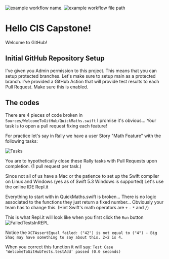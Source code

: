 ![example workflow name.    ](https://github.com/domincl/WelcomeToGitHub/workflows/swift/badge.svg)
![example workflow file path](https://github.com/domincl/WelcomeToGitHub/workflows/.github/workflows/swift.yml/badge.svg)

# Hello CIS Capstone!

Welcome to GitHub!

## Initial GitHub Repository Setup
I've given you Admin permission to this project. This means that you can setup protected branches. Let's make sure to setup main as a protected branch. I've provided a GitHub Action that will provide test results to each Pull Request. Make sure this is enabled. 

## The codes
There are 4 pieces of code broken in `Sources/WelcomeToGitHub/QuickMaths.swift` I promise it's obvious... Your task is to open a pull request fixing each feature!

For practice let's say in Rally we have a user Story "Math Feature" with the following tasks:

![Tasks](RallyTasks.png)

You are to hypothetically close these Rally tasks with Pull Requests upon completion. (1 pull request per task.)

Since not all of us have a Mac or the patience to set up the Swift compiler on Linux and Windows (yes as of Swift 5.3 Windows is supported) Let's use the online IDE Repl.it

Everything to start with in QuickMaths.swift is broken... There is no logic associated to the functions they just return a fixed number... Obviously your team has to change this. (Hint Swift's math operators are `+` `-` `*` and `/`)

This is what Repl.it will look like when you first click the `Run` button
![FailedTestsInREPL](FailedTestsInREPL.png)

Notice the `XCTAssertEqual failed: ("42") is not equal to ("4") - Big Shaq may have something to say about this. 2+2 is 4.`

When you correct this function it will say:
`Test Case 'WelcomeToGitHubTests.testAdd' passed (0.0 seconds)`
